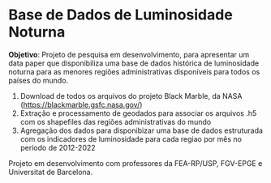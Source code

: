 # Base de Dados de Luminosidade Noturna

**Objetivo**: Projeto de pesquisa em desenvolvimento, para apresentar um data paper que disponibiliza uma base de dados histórica de luminosidade
noturna para as menores regiões administrativas disponíveis para todos os países do mundo. 

1. Download de todos os arquivos do projeto Black Marble, da NASA (https://blackmarble.gsfc.nasa.gov/)
2. Extração e processamento de geodados para associar os arquivos .h5 com os shapefiles das regiões administrativas do mundo
3. Agregação dos dados para disponibizar uma base de dados estruturada com os indicadores de luminosidade para cada regiao por mês no período de 2012-2022

Projeto em desenvolvimento com professores da FEA-RP/USP, FGV-EPGE e Universitat de Barcelona.

